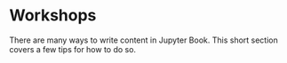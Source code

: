 Workshops
=========

There are many ways to write content in Jupyter Book. This short section
covers a few tips for how to do so.
